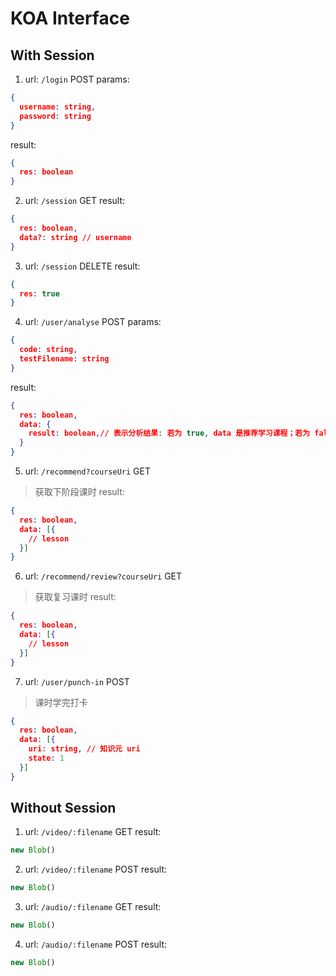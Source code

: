 # KOA Interface

## With Session
1. url: `/login` POST
params:
```json
{
  username: string,
  password: string
}
```
result:
```json
{
  res: boolean
}
```
2. url: `/session` GET
result:
```json
{
  res: boolean,
  data?: string // username
}
```
3. url: `/session` DELETE
result:
```json
{
  res: true
}
```
4. url: `/user/analyse` POST
params:
```json
{
  code: string,
  testFilename: string
}
```
result:
```json
{
  res: boolean,
  data: {
    result: boolean,// 表示分析结果: 若为 true, data 是推荐学习课程；若为 false, data 是推荐复习课程
  }
}
```
5. url: `/recommend?courseUri` GET
> 获取下阶段课时
result:
```json
{
  res: boolean,
  data: [{
    // lesson
  }]
}
```
6. url: `/recommend/review?courseUri` GET
> 获取复习课时
result:
```json
{
  res: boolean,
  data: [{
    // lesson
  }]
}
```
7. url: `/user/punch-in` POST
> 课时学完打卡
```json
{
  res: boolean,
  data: [{
    uri: string, // 知识元 uri
    state: 1
  }]
}
```


## Without Session
1. url: `/video/:filename` GET
result: 
```js
new Blob()
```

2. url: `/video/:filename` POST
result:
```js
new Blob()
```

3. url: `/audio/:filename` GET
result:
```js
new Blob()
```

4. url: `/audio/:filename` POST
result:
```js
new Blob()
```